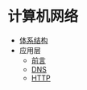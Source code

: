 # 计算机网络

- [体系结构](/02_layered_structure/)
- 应用层
    - [前言](/03_application_layer/)
    - [DNS](/03_application_layer/dns.md)
    - [HTTP](/03_application_layer/http/http.md)